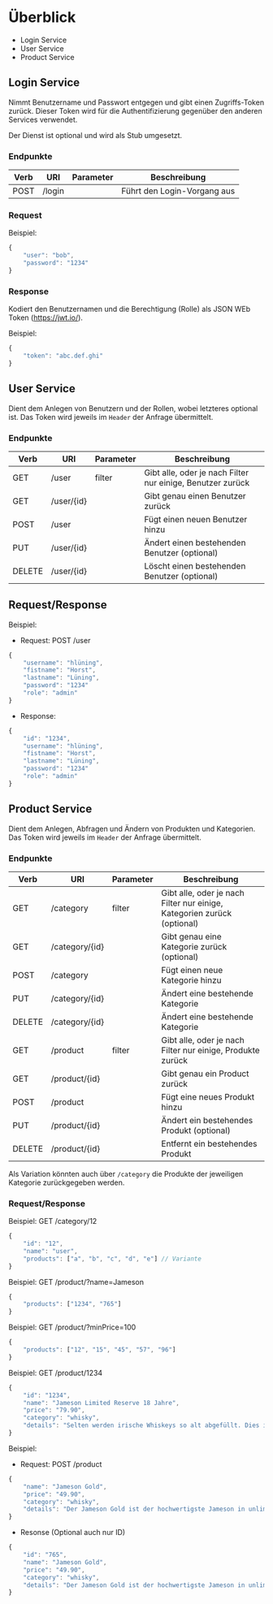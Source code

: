 # Überblick
- Login Service
- User Service
- Product Service

## Login Service
Nimmt Benutzername und Passwort entgegen und gibt einen Zugriffs-Token zurück. Dieser Token wird für die Authentifizierung gegenüber den anderen Services verwendet.

Der Dienst ist optional und wird als Stub umgesetzt.

### Endpunkte
| Verb | URI | Parameter | Beschreibung |
|------|-----|-----------|--------------|
| POST | /login |  | Führt den Login-Vorgang aus |

### Request
Beispiel:

```javascript
{
    "user": "bob",
    "password": "1234"
}
```

### Response
Kodiert den Benutzernamen und die Berechtigung (Rolle) als JSON WEb Token (https://jwt.io/).

Beispiel:

```javascript
{
    "token": "abc.def.ghi"
}
```

## User Service
Dient dem Anlegen von Benutzern und der Rollen, wobei letzteres optional ist. Das Token wird jeweils im `Header` der Anfrage übermittelt.

### Endpunkte
| Verb | URI | Parameter | Beschreibung |
|------|-----|-----------|--------------|
| GET  | /user      | filter | Gibt alle, oder je nach Filter nur einige, Benutzer zurück |
| GET  | /user/{id} |  | Gibt genau einen Benutzer zurück |
| POST | /user      |  | Fügt einen neuen Benutzer hinzu |
| PUT  | /user/{id} |  | Ändert einen bestehenden Benutzer (optional) |
| DELETE  | /user/{id} |  | Löscht einen bestehenden Benutzer (optional) |

## Request/Response
Beispiel:
- Request: POST /user

```javascript
{
    "username": "hlüning",
    "fistname": "Horst",
    "lastname": "Lüning",
    "password": "1234"
    "role": "admin"
}
```

- Response:

```javascript
{
    "id": "1234",
    "username": "hlüning",
    "fistname": "Horst",
    "lastname": "Lüning",
    "password": "1234"
    "role": "admin"
}
```

## Product Service
Dient dem Anlegen, Abfragen und Ändern von Produkten und Kategorien. Das Token wird jeweils im `Header` der Anfrage übermittelt.

### Endpunkte
| Verb | URI | Parameter | Beschreibung |
|------|-----|-----------|--------------|
| GET  | /category      | filter | Gibt alle, oder je nach Filter nur einige, Kategorien zurück (optional) |
| GET  | /category/{id} |  | Gibt genau eine Kategorie zurück (optional) |
| POST | /category      |  | Fügt einen neue Kategorie hinzu |
| PUT  | /category/{id} |  | Ändert eine bestehende Kategorie |
| DELETE  | /category/{id} |  | Ändert eine bestehende Kategorie |
| GET  | /product      | filter | Gibt alle, oder je nach Filter nur einige, Produkte zurück |
| GET  | /product/{id} |  | Gibt genau ein Product zurück |
| POST | /product      |  | Fügt eine neues Produkt hinzu |
| PUT  | /product/{id} |  | Ändert ein bestehendes Produkt (optional) |
| DELETE  | /product/{id} |  | Entfernt ein bestehendes Produkt |

Als Variation könnten auch über `/category` die Produkte der jeweiligen Kategorie zurückgegeben werden.

### Request/Response
Beispiel: GET /category/12

```javascript
{
    "id": "12",
    "name": "user",
    "products": ["a", "b", "c", "d", "e"] // Variante
}
```

Beispiel: GET /product/?name=Jameson

```javascript
{
    "products": ["1234", "765"]
}
```

Beispiel: GET /product/?minPrice=100

```javascript
{
    "products": ["12", "15", "45", "57", "96"]
}
```

Beispiel: GET /product/1234

```javascript
{
    "id": "1234",
    "name": "Jameson Limited Reserve 18 Jahre",
    "price": "79.90",
    "category": "whisky",
    "details": "Selten werden irische Whiskeys so alt abgefüllt. Dies ist eine Komposition lang gereifter irischer Whiskeys. Sicherlich einer der besten Whiskeys aus Irland."
}
```

Beispiel:
- Request: POST /product

```javascript
{
    "name": "Jameson Gold",
    "price": "49.90",
    "category": "whisky",
    "details": "Der Jameson Gold ist der hochwertigste Jameson in unlimitierter Abfüllung. Ein frischer Whiskey mit komplexen Pot Still Charakter, der durch eine Portion Sherryfass Whiskey abgemildert wird. Der Abgang ist lang und kräftig."
}
```
- Resonse (Optional auch nur ID)

```javascript
{
    "id": "765",
    "name": "Jameson Gold",
    "price": "49.90",
    "category": "whisky",
    "details": "Der Jameson Gold ist der hochwertigste Jameson in unlimitierter Abfüllung. Ein frischer Whiskey mit komplexen Pot Still Charakter, der durch eine Portion Sherryfass Whiskey abgemildert wird. Der Abgang ist lang und kräftig."
}
```